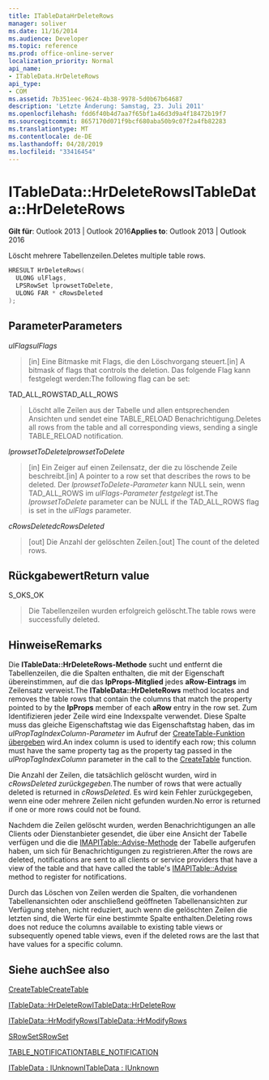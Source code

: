 ```yaml
---
title: ITableDataHrDeleteRows
manager: soliver
ms.date: 11/16/2014
ms.audience: Developer
ms.topic: reference
ms.prod: office-online-server
localization_priority: Normal
api_name:
- ITableData.HrDeleteRows
api_type:
- COM
ms.assetid: 7b351eec-9624-4b38-9978-5d0b67b64687
description: 'Letzte Änderung: Samstag, 23. Juli 2011'
ms.openlocfilehash: fdd6f40b4d7aa7f65bf1a46d3d9a4f18472b19f7
ms.sourcegitcommit: 8657170d071f9bcf680aba50b9c07f2a4fb82283
ms.translationtype: MT
ms.contentlocale: de-DE
ms.lasthandoff: 04/28/2019
ms.locfileid: "33416454"
---
```

# <a name="itabledatahrdeleterows"></a><span data-ttu-id="78b57-103">ITableData::HrDeleteRows</span><span class="sxs-lookup"><span data-stu-id="78b57-103">ITableData::HrDeleteRows</span></span>

  
  
<span data-ttu-id="78b57-104">**Gilt für**: Outlook 2013 | Outlook 2016</span><span class="sxs-lookup"><span data-stu-id="78b57-104">**Applies to**: Outlook 2013 | Outlook 2016</span></span> 
  
<span data-ttu-id="78b57-105">Löscht mehrere Tabellenzeilen.</span><span class="sxs-lookup"><span data-stu-id="78b57-105">Deletes multiple table rows.</span></span>
  
```cpp
HRESULT HrDeleteRows(
  ULONG ulFlags,
  LPSRowSet lprowsetToDelete,
  ULONG FAR * cRowsDeleted
);
```

## <a name="parameters"></a><span data-ttu-id="78b57-106">Parameter</span><span class="sxs-lookup"><span data-stu-id="78b57-106">Parameters</span></span>

 <span data-ttu-id="78b57-107">_ulFlags_</span><span class="sxs-lookup"><span data-stu-id="78b57-107">_ulFlags_</span></span>
  
> <span data-ttu-id="78b57-108">[in] Eine Bitmaske mit Flags, die den Löschvorgang steuert.</span><span class="sxs-lookup"><span data-stu-id="78b57-108">[in] A bitmask of flags that controls the deletion.</span></span> <span data-ttu-id="78b57-109">Das folgende Flag kann festgelegt werden:</span><span class="sxs-lookup"><span data-stu-id="78b57-109">The following flag can be set:</span></span>
    
<span data-ttu-id="78b57-110">TAD_ALL_ROWS</span><span class="sxs-lookup"><span data-stu-id="78b57-110">TAD_ALL_ROWS</span></span> 
  
> <span data-ttu-id="78b57-111">Löscht alle Zeilen aus der Tabelle und allen entsprechenden Ansichten und sendet eine TABLE_RELOAD Benachrichtigung.</span><span class="sxs-lookup"><span data-stu-id="78b57-111">Deletes all rows from the table and all corresponding views, sending a single TABLE_RELOAD notification.</span></span>
    
 <span data-ttu-id="78b57-112">_lprowsetToDelete_</span><span class="sxs-lookup"><span data-stu-id="78b57-112">_lprowsetToDelete_</span></span>
  
> <span data-ttu-id="78b57-113">[in] Ein Zeiger auf einen Zeilensatz, der die zu löschende Zeile beschreibt.</span><span class="sxs-lookup"><span data-stu-id="78b57-113">[in] A pointer to a row set that describes the rows to be deleted.</span></span> <span data-ttu-id="78b57-114">Der  _lprowsetToDelete-Parameter_ kann NULL sein, wenn TAD_ALL_ROWS im  _ulFlags-Parameter festgelegt_ ist.</span><span class="sxs-lookup"><span data-stu-id="78b57-114">The  _lprowsetToDelete_ parameter can be NULL if the TAD_ALL_ROWS flag is set in the  _ulFlags_ parameter.</span></span> 
    
 <span data-ttu-id="78b57-115">_cRowsDeleted_</span><span class="sxs-lookup"><span data-stu-id="78b57-115">_cRowsDeleted_</span></span>
  
> <span data-ttu-id="78b57-116">[out] Die Anzahl der gelöschten Zeilen.</span><span class="sxs-lookup"><span data-stu-id="78b57-116">[out] The count of the deleted rows.</span></span>
    
## <a name="return-value"></a><span data-ttu-id="78b57-117">Rückgabewert</span><span class="sxs-lookup"><span data-stu-id="78b57-117">Return value</span></span>

<span data-ttu-id="78b57-118">S_OK</span><span class="sxs-lookup"><span data-stu-id="78b57-118">S_OK</span></span> 
  
> <span data-ttu-id="78b57-119">Die Tabellenzeilen wurden erfolgreich gelöscht.</span><span class="sxs-lookup"><span data-stu-id="78b57-119">The table rows were successfully deleted.</span></span>
    
## <a name="remarks"></a><span data-ttu-id="78b57-120">Hinweise</span><span class="sxs-lookup"><span data-stu-id="78b57-120">Remarks</span></span>

<span data-ttu-id="78b57-121">Die **ITableData::HrDeleteRows-Methode** sucht und entfernt die Tabellenzeilen, die die Spalten enthalten, die mit der Eigenschaft übereinstimmen, auf die das **lpProps-Mitglied** jedes **aRow-Eintrags** im Zeilensatz verweist.</span><span class="sxs-lookup"><span data-stu-id="78b57-121">The **ITableData::HrDeleteRows** method locates and removes the table rows that contain the columns that match the property pointed to by the **lpProps** member of each **aRow** entry in the row set.</span></span> <span data-ttu-id="78b57-122">Zum Identifizieren jeder Zeile wird eine Indexspalte verwendet. Diese Spalte muss das gleiche Eigenschaftstag wie das Eigenschaftstag haben, das im  _ulPropTagIndexColumn-Parameter_ im Aufruf der [CreateTable-Funktion übergeben](createtable.md) wird.</span><span class="sxs-lookup"><span data-stu-id="78b57-122">An index column is used to identify each row; this column must have the same property tag as the property tag passed in the  _ulPropTagIndexColumn_ parameter in the call to the [CreateTable](createtable.md) function.</span></span> 
  
<span data-ttu-id="78b57-123">Die Anzahl der Zeilen, die tatsächlich gelöscht wurden, wird in _cRowsDeleted zurückgegeben._</span><span class="sxs-lookup"><span data-stu-id="78b57-123">The number of rows that were actually deleted is returned in  _cRowsDeleted_.</span></span> <span data-ttu-id="78b57-124">Es wird kein Fehler zurückgegeben, wenn eine oder mehrere Zeilen nicht gefunden wurden.</span><span class="sxs-lookup"><span data-stu-id="78b57-124">No error is returned if one or more rows could not be found.</span></span> 
  
<span data-ttu-id="78b57-125">Nachdem die Zeilen gelöscht wurden, werden Benachrichtigungen an alle Clients oder Dienstanbieter gesendet, die über eine Ansicht der Tabelle verfügen und die die [IMAPITable::Advise-Methode](imapitable-advise.md) der Tabelle aufgerufen haben, um sich für Benachrichtigungen zu registrieren.</span><span class="sxs-lookup"><span data-stu-id="78b57-125">After the rows are deleted, notifications are sent to all clients or service providers that have a view of the table and that have called the table's [IMAPITable::Advise](imapitable-advise.md) method to register for notifications.</span></span> 
  
<span data-ttu-id="78b57-126">Durch das Löschen von Zeilen werden die Spalten, die vorhandenen Tabellenansichten oder anschließend geöffneten Tabellenansichten zur Verfügung stehen, nicht reduziert, auch wenn die gelöschten Zeilen die letzten sind, die Werte für eine bestimmte Spalte enthalten.</span><span class="sxs-lookup"><span data-stu-id="78b57-126">Deleting rows does not reduce the columns available to existing table views or subsequently opened table views, even if the deleted rows are the last that have values for a specific column.</span></span>
  
## <a name="see-also"></a><span data-ttu-id="78b57-127">Siehe auch</span><span class="sxs-lookup"><span data-stu-id="78b57-127">See also</span></span>



[<span data-ttu-id="78b57-128">CreateTable</span><span class="sxs-lookup"><span data-stu-id="78b57-128">CreateTable</span></span>](createtable.md)
  
[<span data-ttu-id="78b57-129">ITableData::HrDeleteRow</span><span class="sxs-lookup"><span data-stu-id="78b57-129">ITableData::HrDeleteRow</span></span>](itabledata-hrdeleterow.md)
  
[<span data-ttu-id="78b57-130">ITableData::HrModifyRows</span><span class="sxs-lookup"><span data-stu-id="78b57-130">ITableData::HrModifyRows</span></span>](itabledata-hrmodifyrows.md)
  
[<span data-ttu-id="78b57-131">SRowSet</span><span class="sxs-lookup"><span data-stu-id="78b57-131">SRowSet</span></span>](srowset.md)
  
[<span data-ttu-id="78b57-132">TABLE_NOTIFICATION</span><span class="sxs-lookup"><span data-stu-id="78b57-132">TABLE_NOTIFICATION</span></span>](table_notification.md)
  
[<span data-ttu-id="78b57-133">ITableData : IUnknown</span><span class="sxs-lookup"><span data-stu-id="78b57-133">ITableData : IUnknown</span></span>](itabledataiunknown.md)

